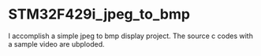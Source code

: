 # STM32F429i_jpeg_to_bmp
I accomplish a simple jpeg to bmp display project. 
The source c codes with a sample video are ubploded. 

